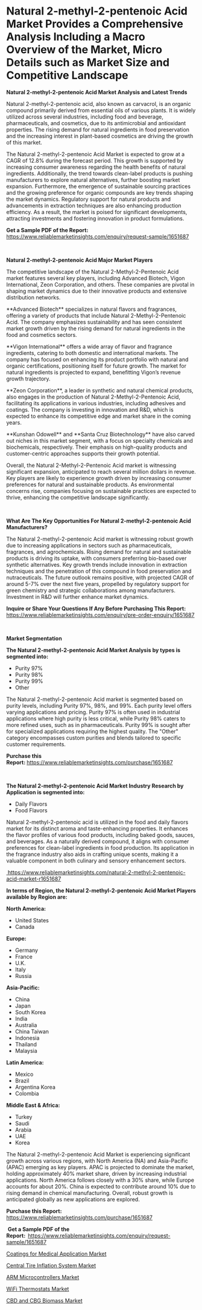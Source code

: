 <p><h1>Natural 2-methyl-2-pentenoic Acid Market Provides a Comprehensive Analysis Including a Macro Overview of the Market, Micro Details such as Market Size and Competitive Landscape</h1></p><p><strong>Natural 2-methyl-2-pentenoic Acid Market Analysis and Latest Trends</strong></p>
<p><p>Natural 2-methyl-2-pentenoic acid, also known as carvacrol, is an organic compound primarily derived from essential oils of various plants. It is widely utilized across several industries, including food and beverage, pharmaceuticals, and cosmetics, due to its antimicrobial and antioxidant properties. The rising demand for natural ingredients in food preservation and the increasing interest in plant-based cosmetics are driving the growth of this market.</p><p>The Natural 2-methyl-2-pentenoic Acid Market is expected to grow at a CAGR of 12.8% during the forecast period. This growth is supported by increasing consumer awareness regarding the health benefits of natural ingredients. Additionally, the trend towards clean-label products is pushing manufacturers to explore natural alternatives, further boosting market expansion. Furthermore, the emergence of sustainable sourcing practices and the growing preference for organic compounds are key trends shaping the market dynamics. Regulatory support for natural products and advancements in extraction techniques are also enhancing production efficiency. As a result, the market is poised for significant developments, attracting investments and fostering innovation in product formulations.</p></p>
<p><strong>Get a Sample PDF of the Report:&nbsp;</strong> <a href="https://www.reliablemarketinsights.com/enquiry/request-sample/1651687?utm_campaign=1264&utm_medium=2&utm_source=Github&utm_content=ia&utm_term=03102024&utm_id=natural-2-methyl-2-pentenoic-acid">https://www.reliablemarketinsights.com/enquiry/request-sample/1651687</a></p>
<p>&nbsp;</p>
<p><strong>Natural 2-methyl-2-pentenoic Acid Major Market Players</strong></p>
<p><p>The competitive landscape of the Natural 2-Methyl-2-Pentenoic Acid market features several key players, including Advanced Biotech, Vigon International, Zeon Corporation, and others. These companies are pivotal in shaping market dynamics due to their innovative products and extensive distribution networks.</p><p>**Advanced Biotech** specializes in natural flavors and fragrances, offering a variety of products that include Natural 2-Methyl-2-Pentenoic Acid. The company emphasizes sustainability and has seen consistent market growth driven by the rising demand for natural ingredients in the food and cosmetics sectors.</p><p>**Vigon International** offers a wide array of flavor and fragrance ingredients, catering to both domestic and international markets. The company has focused on enhancing its product portfolio with natural and organic certifications, positioning itself for future growth. The market for natural ingredients is projected to expand, benefitting Vigon’s revenue growth trajectory.</p><p>**Zeon Corporation**, a leader in synthetic and natural chemical products, also engages in the production of Natural 2-Methyl-2-Pentenoic Acid, facilitating its applications in various industries, including adhesives and coatings. The company is investing in innovation and R&D, which is expected to enhance its competitive edge and market share in the coming years.</p><p>**Kunshan Odowell** and **Santa Cruz Biotechnology** have also carved out niches in this market segment, with a focus on specialty chemicals and biochemicals, respectively. Their emphasis on high-quality products and customer-centric approaches supports their growth potential.</p><p>Overall, the Natural 2-Methyl-2-Pentenoic Acid market is witnessing significant expansion, anticipated to reach several million dollars in revenue. Key players are likely to experience growth driven by increasing consumer preferences for natural and sustainable products. As environmental concerns rise, companies focusing on sustainable practices are expected to thrive, enhancing the competitive landscape significantly.</p></p>
<p>&nbsp;</p>
<p><strong>What Are The Key Opportunities For Natural 2-methyl-2-pentenoic Acid Manufacturers?</strong></p>
<p><p>The Natural 2-methyl-2-pentenoic Acid market is witnessing robust growth due to increasing applications in sectors such as pharmaceuticals, fragrances, and agrochemicals. Rising demand for natural and sustainable products is driving its uptake, with consumers preferring bio-based over synthetic alternatives. Key growth trends include innovation in extraction techniques and the penetration of this compound in food preservation and nutraceuticals. The future outlook remains positive, with projected CAGR of around 5-7% over the next five years, propelled by regulatory support for green chemistry and strategic collaborations among manufacturers. Investment in R&D will further enhance market dynamics.</p></p>
<p><strong>Inquire or Share Your Questions If Any Before Purchasing This Report:</strong> <a href="https://www.reliablemarketinsights.com/enquiry/pre-order-enquiry/1651687?utm_campaign=1264&utm_medium=2&utm_source=Github&utm_content=ia&utm_term=03102024&utm_id=natural-2-methyl-2-pentenoic-acid">https://www.reliablemarketinsights.com/enquiry/pre-order-enquiry/1651687</a></p>
<p>&nbsp;</p>
<p><strong>Market Segmentation</strong></p>
<p><strong>The Natural 2-methyl-2-pentenoic Acid Market Analysis by types is segmented into:</strong></p>
<p><ul><li>Purity 97%</li><li>Purity 98%</li><li>Purity 99%</li><li>Other</li></ul></p>
<p><p>The Natural 2-methyl-2-pentenoic Acid market is segmented based on purity levels, including Purity 97%, 98%, and 99%. Each purity level offers varying applications and pricing. Purity 97% is often used in industrial applications where high purity is less critical, while Purity 98% caters to more refined uses, such as in pharmaceuticals. Purity 99% is sought after for specialized applications requiring the highest quality. The "Other" category encompasses custom purities and blends tailored to specific customer requirements.</p></p>
<p><strong>Purchase this Report:&nbsp;</strong><a href="https://www.reliablemarketinsights.com/purchase/1651687?utm_campaign=1264&utm_medium=2&utm_source=Github&utm_content=ia&utm_term=03102024&utm_id=natural-2-methyl-2-pentenoic-acid">https://www.reliablemarketinsights.com/purchase/1651687</a></p>
<p>&nbsp;</p>
<p><strong>The Natural 2-methyl-2-pentenoic Acid Market Industry Research by Application is segmented into:</strong></p>
<p><ul><li>Daily Flavors</li><li>Food Flavors</li></ul></p>
<p><p>Natural 2-methyl-2-pentenoic acid is utilized in the food and daily flavors market for its distinct aroma and taste-enhancing properties. It enhances the flavor profiles of various food products, including baked goods, sauces, and beverages. As a naturally derived compound, it aligns with consumer preferences for clean-label ingredients in food production. Its application in the fragrance industry also aids in crafting unique scents, making it a valuable component in both culinary and sensory enhancement sectors.</p></p>
<p><a href="https://www.reliablemarketinsights.com/natural-2-methyl-2-pentenoic-acid-market-r1651687?utm_campaign=1264&utm_medium=2&utm_source=Github&utm_content=ia&utm_term=03102024&utm_id=natural-2-methyl-2-pentenoic-acid">&nbsp;https://www.reliablemarketinsights.com/natural-2-methyl-2-pentenoic-acid-market-r1651687</a></p>
<p><strong>In terms of Region, the Natural 2-methyl-2-pentenoic Acid Market Players available by Region are:</strong></p>
<p>
    <p> <strong> North America: </strong>
        <ul>
            <li>United States</li>
            <li>Canada</li>
        </ul>
        </p> 
    <p> <strong> Europe: </strong>
        <ul>
            <li>Germany</li>
            <li>France</li>
            <li>U.K.</li>
            <li>Italy</li>
            <li>Russia</li>
        </ul>
        </p> 
    <p> <strong> Asia-Pacific: </strong>
        <ul>
            <li>China</li>
            <li>Japan</li>
            <li>South Korea</li>
            <li>India</li>
            <li>Australia</li>
            <li>China Taiwan</li>
            <li>Indonesia</li>
            <li>Thailand</li>
            <li>Malaysia</li>
        </ul>
        </p> 
    <p> <strong> Latin America: </strong>
        <ul>
            <li>Mexico</li>
            <li>Brazil</li>
            <li>Argentina Korea</li>
            <li>Colombia</li>
        </ul>
        </p> 
    <p> <strong> Middle East & Africa: </strong>
        <ul>
            <li>Turkey</li>
            <li>Saudi</li>
            <li>Arabia</li>
            <li>UAE</li>
            <li>Korea</li>
        </ul>
    </p>
    </p>
<p><p>The Natural 2-methyl-2-pentenoic Acid Market is experiencing significant growth across various regions, with North America (NA) and Asia-Pacific (APAC) emerging as key players. APAC is projected to dominate the market, holding approximately 40% market share, driven by increasing industrial applications. North America follows closely with a 30% share, while Europe accounts for about 20%. China is expected to contribute around 10% due to rising demand in chemical manufacturing. Overall, robust growth is anticipated globally as new applications are explored.</p></p>
<p><strong>Purchase this Report: </strong><a href="https://www.reliablemarketinsights.com/purchase/1651687?utm_campaign=1264&utm_medium=2&utm_source=Github&utm_content=ia&utm_term=03102024&utm_id=natural-2-methyl-2-pentenoic-acid">https://www.reliablemarketinsights.com/purchase/1651687</a></p>
<p>&nbsp;<strong>Get a Sample PDF of the Report:&nbsp;&nbsp;</strong><a href="https://www.reliablemarketinsights.com/enquiry/request-sample/1651687?utm_campaign=1264&utm_medium=2&utm_source=Github&utm_content=ia&utm_term=03102024&utm_id=natural-2-methyl-2-pentenoic-acid">https://www.reliablemarketinsights.com/enquiry/request-sample/1651687</a></p>
<p><strong></strong></p>
<p><p><a href="https://issuu.com/reportprime-2/docs/coatings-for-medical-application-ma_e1c389d5d353f2?utm_campaign=1264&utm_medium=2&utm_source=Github&utm_content=ia&utm_term=03102024&utm_id=natural-2-methyl-2-pentenoic-acid">Coatings for Medical Application Market</a></p><p><a href="https://www.linkedin.com/pulse/global-market-pulse-trends-growth-analysis-central-tire-rg76f?trackingId=MFado%2FbERsq6pO%2FBQf42Hg%3D%3D&utm_campaign=1264&utm_medium=2&utm_source=Github&utm_content=ia&utm_term=03102024&utm_id=natural-2-methyl-2-pentenoic-acid">Central Tire Inflation System Market</a></p><p><a href="https://www.linkedin.com/pulse/global-arm-microcontrollers-market-analysis-key-trends-future-r8aaf?trackingId=0YJw5MSyQumNODxGzsPbgQ%3D%3D&utm_campaign=1264&utm_medium=2&utm_source=Github&utm_content=ia&utm_term=03102024&utm_id=natural-2-methyl-2-pentenoic-acid">ARM Microcontrollers Market</a></p><p><a href="https://www.linkedin.com/pulse/analyzing-key-drivers-wifi-thermostats-market-trends-future-ysh2e?trackingId=8RoXB0CORreYRopf8ExLug%3D%3D&utm_campaign=1264&utm_medium=2&utm_source=Github&utm_content=ia&utm_term=03102024&utm_id=natural-2-methyl-2-pentenoic-acid">WiFi Thermostats Market</a></p><p><a href="https://issuu.com/reportprime-2/docs/cbd-and-cbg-biomass-market-size-203_cf04ba4ebcde06?utm_campaign=1264&utm_medium=2&utm_source=Github&utm_content=ia&utm_term=03102024&utm_id=natural-2-methyl-2-pentenoic-acid">CBD and CBG Biomass Market</a></p></p>